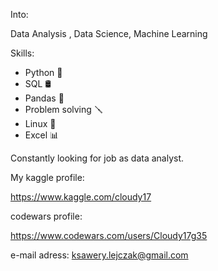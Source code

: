 Into:

Data Analysis , 
Data Science,
Machine Learning

Skills:
- Python 🐍
- SQL 🛢
- Pandas 🐼
- Problem solving 🪛
- Linux 🐧
- Excel 📊

Constantly looking for job as data analyst.

My kaggle profile:

https://www.kaggle.com/cloudy17

codewars profile:

https://www.codewars.com/users/Cloudy17g35

e-mail adress: ksawery.lejczak@gmail.com

<!---
Cloudy17g35/Cloudy17g35 is a ✨ special ✨ repository because its `README.md` (this file) appears on your GitHub profile.
You can click the Preview link to take a look at your changes.
--->
